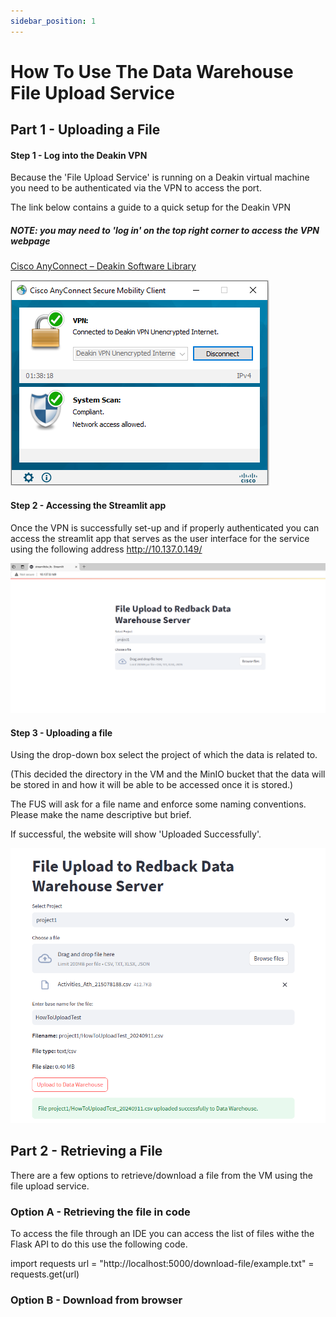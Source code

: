 ```yaml
--- 
sidebar_position: 1
---
```


# How To Use The Data Warehouse File Upload Service

## Part 1 - Uploading a File

#### Step 1 - Log into the Deakin VPN

Because the 'File Upload Service' is running on a Deakin virtual machine you need to be authenticated via the VPN to access the port.

The link below contains a guide to a quick setup for the Deakin VPN
##### NOTE: you may need to 'log in' on the top right corner to access the VPN webpage
[Cisco AnyConnect – Deakin Software Library](https://software.deakin.edu.au/2019/04/16/cisco-anyconnect/)

![Picture of VPN](./pictures/VPN.png)

#### Step 2 - Accessing the Streamlit app

Once the VPN is successfully set-up and if properly authenticated you can access the streamlit app that serves as the user interface for the service using the following address
				http://10.137.0.149/

![Picture of FUS](./pictures/FUS.png)

#### Step 3 - Uploading a file

Using the drop-down box select the project of which the data is related to.

(This decided the directory in the VM and the MinIO bucket that the data will be stored in and how it will be able to be accessed once it is stored.)

The FUS will ask for a file name and enforce some naming conventions.
Please make the name descriptive but brief.

If successful, the website will show 'Uploaded Successfully'.

![Picture of Uploaded Success](./pictures/upsuccess.png)

## Part 2 - Retrieving a File

There are a few options to retrieve/download a file from the VM using the file upload service.

### Option A - Retrieving the file in code

To access the file through an IDE you can access the list of files withe the Flask API
to do this use the following code.


import requests
url = "http://localhost:5000/download-file/example.txt" 
 = requests.get(url)



### Option B - Download from browser



